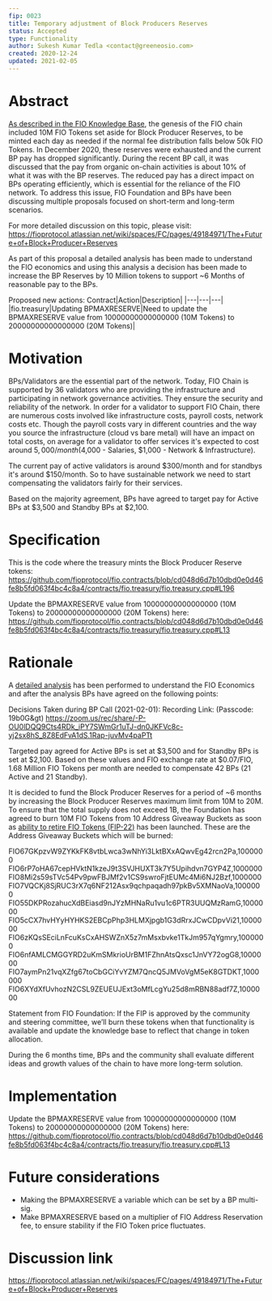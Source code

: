 ```yaml
---
fip: 0023
title: Temporary adjustment of Block Producers Reserves
status: Accepted
type: Functionality
author: Sukesh Kumar Tedla <contact@greeneosio.com>
created: 2020-12-24
updated: 2021-02-05
---
```


# Abstract
[As described in the FIO Knowledge Base](https://kb.fioprotocol.io/fio-token/token-distribution#block-producer-reserves), the genesis of the FIO chain included 10M FIO Tokens set aside for Block Producer Reserves, to be minted each day as needed if the normal fee distribution falls below 50k FIO Tokens. In December 2020, these reserves were exhausted and the current BP pay has dropped significantly. During the recent BP call, it was discussed that the pay from organic on-chain activities is about 10% of what it was with the BP reserves. The reduced pay has a direct impact on BPs operating efficiently, which is essential for the reliance of the FIO network. To address this issue, FIO Foundation and BPs have been discussing multiple proposals focused on short-term and long-term scenarios.

For more detailed discussion on this topic, please visit: https://fioprotocol.atlassian.net/wiki/spaces/FC/pages/49184971/The+Future+of+Block+Producer+Reserves 

As part of this proposal a detailed analysis has been made to understand the FIO economics and using this analysis a decision has been made to increase the BP Reserves by 10 Million tokens to support ~6 Months of reasonable pay to the BPs.

Proposed new actions:
Contract|Action|Description|
|---|---|---|
|fio.treasury|Updating BPMAXRESERVE|Need to update the BPMAXRESERVE value from 10000000000000000 (10M Tokens) to 20000000000000000 (20M Tokens)|

# Motivation
BPs/Validators are the essential part of the network. Today, FIO Chain is supported by 36 validators who are providing the infrastructure and participating in network governance activities. They ensure the security and reliability of the network. In order for a validator to support FIO Chain, there are numerous costs involved like infrastructure costs, payroll costs, network costs etc. Though the payroll costs vary in different countries and the way you source the infrastructure (cloud vs bare metal) will have an impact on total costs, on average for a validator to offer services it's expected to cost around $5,000/month ($4,000 - Salaries, $1,000 - Network & Infrastructure).

The current pay of active validators is around $300/month and for standbys it's around $150/month. So to have sustainable network we need to start compensating the validators fairly for their services. 

Based on the majority agreement, BPs have agreed to target pay for Active BPs at $3,500 and Standby BPs at $2,100.

# Specification
This is the code where the treasury mints the Block Producer Reserve tokens: https://github.com/fioprotocol/fio.contracts/blob/cd048d6d7b10dbd0e0d46fe8b5fd063f4bc4c8a4/contracts/fio.treasury/fio.treasury.cpp#L196

Update the BPMAXRESERVE value from 10000000000000000 (10M Tokens) to 20000000000000000 (20M Tokens) here: https://github.com/fioprotocol/fio.contracts/blob/cd048d6d7b10dbd0e0d46fe8b5fd063f4bc4c8a4/contracts/fio.treasury/fio.treasury.cpp#L13

# Rationale
A [detailed analysis](https://fioprotocol.atlassian.net/wiki/spaces/FC/pages/71991562/FIO+Blockchain+-+Validator+Economics) has been performed to understand the FIO Economics and after the analysis BPs have agreed on the following points:

Decisions Taken during BP Call (2021-02-01): 
Recording Link: (Passcode: 19b0G&gt) 
https://zoom.us/rec/share/-P-OU0lDQQ9Cts4RDk_iPY7SWmGr1uTJ-dn0JKFVc8c-yj2sx8hS_8Z8EdFvA1dS.1Rap-juvMv4paPTt 

Targeted pay agreed for Active BPs is set at $3,500 and for Standby BPs is set at $2,100. Based on these values and FIO exchange rate at $0.07/FIO, 1.68 Million FIO Tokens per month are needed to compensate 42 BPs (21 Active and 21 Standby).

It is decided to fund the Block Producer Reserves for a period of ~6 months by increasing the Block Producer Reserves maximum limit from 10M to 20M. To ensure that the total supply does not exceed 1B, the Foundation has agreed to burn 10M FIO Tokens from 10 Address Giveaway Buckets as soon as [ability to retire FIO Tokens (FIP-22)](fip-0022.md) has been launched. These are the Address Giveaway Buckets which will be burned:

FIO67GKpzvW9ZYKkFK8vtbLwca3wNhYi3LktBXxAQwvEg42rcn2Pa,1000000
FIO6rP7oHA67cepHVktN1kzeJ9t3SVJHUXT3k7Y5Upihdvn7GYP4Z,1000000
FIO8Mi2s59sTVc54Pv9pwFBJMf2v1CS9swroFjtEUMc4Mi6NJ2Bzf,1000000
FIO7VQCKj8SjRUC3rX7q6NF212Asx9qchpaqadh97pkBv5XMNaoVa,1000000
FIO55DKPRozahucXdBEiasd9nJYzMHNaRu1vu1c6PTR3UUQMzRamG,1000000
FIO5cCX7hvHYyHYHKS2EBCpPhp3HLMXjpgb1G3dRrxJCwCDpvVi21,1000000
FIO6zKQsSEciLnFcuKsCxAHSWZnX5z7mMsxbvke1TkJm957qYgmry,1000000
FIO6nfAMLCMGGYRD2uKmSMkrioUrBM1FZhnAtsQxsc1JnVY72ogG8,1000000
FIO7aymPn21vqXZfg67toCbGCiYvYZM7QncQ5JMVoVgM5eK8GTDKT,1000000
FIO6XYdXfUvhozN2CSL9ZEUEUJExt3oMfLcgYu25d8mRBN88adf7Z,1000000

Statement from FIO Foundation: If the FIP is approved by the community and steering committee, we’ll burn these tokens when that functionality is available and update the knowledge base to reflect that change in token allocation.

During the 6 months time, BPs and the community shall evaluate different ideas and growth values of the chain to have more long-term solution.  

# Implementation
Update the BPMAXRESERVE value from 10000000000000000 (10M Tokens) to 20000000000000000 (20M Tokens) here: https://github.com/fioprotocol/fio.contracts/blob/cd048d6d7b10dbd0e0d46fe8b5fd063f4bc4c8a4/contracts/fio.treasury/fio.treasury.cpp#L13

# Future considerations
* Making the BPMAXRESERVE a variable which can be set by a BP multi-sig.
* Make BPMAXRESERVE based on a multiplier of FIO Address Reservation fee, to ensure stability if the FIO Token price fluctuates.

# Discussion link
https://fioprotocol.atlassian.net/wiki/spaces/FC/pages/49184971/The+Future+of+Block+Producer+Reserves
